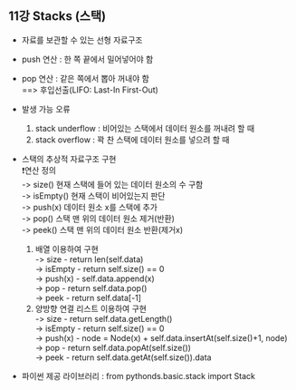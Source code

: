 ## 11강 Stacks (스택)

- 자료를 보관할 수 있는 선형 자료구조

- push 연산 : 한 쪽 끝에서 밀어넣어야 함
- pop 연산 : 같은 쪽에서 뽑아 꺼내야 함  
==> 후입선출(LIFO: Last-In First-Out)  

- 발생 가능 오류  
    1) stack underflow : 비어있는 스택에서 데이터 원소를 꺼내려 할 때  
    2) stack overflow : 꽉 찬 스택에 데이터 원소를 넣으려 할 때  

- 스택의 추상적 자료구조 구현    
    ❗️연산 정의  
        -> size() 현재 스택에 들어 있는 데이터 원소의 수 구함  
        -> isEmpty() 현재 스택이 비어있는지 판단  
        -> push(x) 데이터 원소 x를 스택에 추가  
        -> pop() 스택 맨 위의 데이터 원소 제거(반환)  
        -> peek() 스택 맨 위의 데이터 원소 반환(제거x)  

    1) 배열 이용하여 구현  
        -> size - return len(self.data)  
        -> isEmpty - return self.size() == 0  
        -> push(x) - self.data.append(x)  
        -> pop - return self.data.pop()  
        -> peek - return self.data[-1]  
    2) 양방향 연결 리스트 이용하여 구현  
        -> size - return self.data.getLength()  
        -> isEmpty - return self.size() == 0  
        -> push(x) - node = Node(x) + self.data.insertAt(self.size()+1, node)  
        -> pop - return self.data.popAt(self.size())  
        -> peek - return self.data.getAt(self.size()).data  

- 파이썬 제공 라이브러리 : from pythonds.basic.stack import Stack